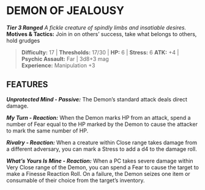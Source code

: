 ﻿---
tags:
  - Adversary
  - Creature
  - Statblock

name: 'DEMON OF JEALOUSY'
tier: 3
type: Ranged
description: 'A fickle creature of spindly limbs and insatiable desires.'
motives_and_tactics: 'Join in on others’ success, take what belongs to others, hold grudges'
difficulty: '17'
thresholds: '17/30'
hp: '6'
stress: '6'
atk: '+4'
attack: 'Psychic Assault'
range: 'Far'
damage: '3d8+3 mag'
experience:
  - 'Manipulation +3'
feats:
- name: 'Unprotected Mind'
  type: 'Passive'
  text: 'The Demon’s standard attack deals direct damage.'
- name: 'My Turn'
  type: 'Reaction'
  text: 'When the Demon marks HP from an attack, spend a number of Fear equal to the HP marked by the Demon to cause the attacker to mark the same number of HP.'
- name: 'Rivalry'
  type: 'Reaction'
  text: 'When a creature within Close range takes damage from a different adversary, you can mark a Stress to add a d4 to the damage roll.'
- name: 'What’s Yours Is Mine'
  type: 'Reaction'
  text: 'When a PC takes severe damage within Very Close range of the Demon, you can spend a Fear to cause the target to make a Finesse Reaction Roll. On a failure, the Demon seizes one item or consumable of their choice from the target’s inventory.'
layout: Daggerheart Adversary
source: srd-adversary
statblock: true
---

# DEMON OF JEALOUSY

***Tier 3 Ranged***
*A fickle creature of spindly limbs and insatiable desires.*
**Motives & Tactics:** Join in on others’ success, take what belongs to others, hold grudges

> **Difficulty:** 17 | **Thresholds:** 17/30 | **HP:** 6 | **Stress:** 6
> **ATK:** +4 | **Psychic Assault:** Far | 3d8+3 mag  
> **Experience:** Manipulation +3

## FEATURES

***Unprotected Mind - Passive:*** The Demon’s standard attack deals direct damage.

***My Turn - Reaction:*** When the Demon marks HP from an attack, spend a number of Fear equal to the HP marked by the Demon to cause the attacker to mark the same number of HP.

***Rivalry - Reaction:*** When a creature within Close range takes damage from a different adversary, you can mark a Stress to add a d4 to the damage roll.

***What’s Yours Is Mine - Reaction:*** When a PC takes severe damage within Very Close range of the Demon, you can spend a Fear to cause the target to make a Finesse Reaction Roll. On a failure, the Demon seizes one item or consumable of their choice from the target’s inventory.
